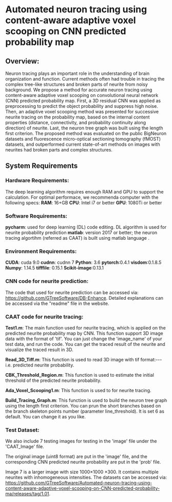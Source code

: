 # Automated neuron tracing using content-aware adaptive voxel scooping on CNN predicted probability map

## Overview:

Neuron tracing plays an important role in the understanding of brain organization and function. Current methods often had trouble in tracing the complex tree-like  structures and broken parts of neurite from noisy background. We propose a method for accurate neuron tracing using content-aware adaptive voxel scooping on convolutional neural network (CNN) predicted probability map. First, a 3D residual CNN was applied as preprocessing to predict the object probability and suppress high noise. Then, an adaptive voxel scooping method was presented for successive neurite tracing on the probability map, based on the internal content properties (distance, connectivity, and probability continuity along direction) of neurite. Last, the neuron tree graph was built using the length first criterion. The proposed method was evaluated on the public BigNeuron datasets and fluorescence micro-optical sectioning tomography (fMOST) datasets, and outperformed current state-of-art methods on images with neurites had broken parts and complex structures.

## System Requirements

### Hardware Requirements:

The deep learning algorithm requires enough RAM and GPU to support the calculation. For optimal performace, we recommenda computer with the following specs:
**RAM**: 16+GB
**CPU**: Intel i7 or better
**GPU**:  1080Ti or better

### Software Requirements:

**pycharm**:  used for deep learning (DL) code editing. DL algorithm is used for  neurite probability prediction
**matlab**:  version 2017 or better; the neuron tracing algortihm (referred as CAAT) is built using matlab language . 

### Environment Requirements:

**CUDA**: cuda 9.0
**cudnn**: cudnn 7
**Python**: 3.6
**pytorch**:0.4.1 
**visdom**:0.1.8.5
**Numpy**: 1.14.5
**tifffile**: 0.15.1
**Scikit-image**:0.13.1

### CNN code for neurite prediction:

The code that used for neurite prediction can be accessed via: https://github.com/GTreeSoftware/DB-Enhance. Detailed explanations can be accessed via the "readme" file in the website. 

### CAAT code for neurite tracing:

**Test1.m**: The main function used for neurite tracing, which is applied on the predicted neurite probability map by CNN.  This function support 3D image data with the format of 'tif'. You can just change the 'image_name' of your test data, and run the code. You can get the traced result of the neurite and visualize the traced result in 3D.

**Read_3D_Tiff.m**: This function is used to read 3D image with tif format:---i.e. predicted neurite probability.

**CBK_Threshold_Region.m**: This function is used to estimate the initial threshold of the predicted neurite probability.

**Ada_Voxel_Scooping1.m**: This function is used to for neurite tracing.

**Build_Tracing_Graph.m**: This function is used to build the neuron tree graph using the length first criterion. You can prun the short branches based on the branch skeleton points number (parameter line_threshold). It is set 6 as default. You can change it as you like.  

### Test Dataset:

We also include 7 testing images for testing  in the 'image' file under the 'CAAT_Image' file. 

The original image (uint8  format) are put in the 'image' file, and the corresponding CNN predicted neurite probability are put in the 'prob' file.  

Image 7 is a larger image with size 1000×1000 ×300. It contains multiple neurites with inhomogeneous intensities.
The datasets can be accessed via: https://github.com/GTreeSoftware/Automated-neuron-tracing-using-content-aware-adaptive-voxel-scooping-on-CNN-predicted-probability-ma/releases/tag/1.01.

